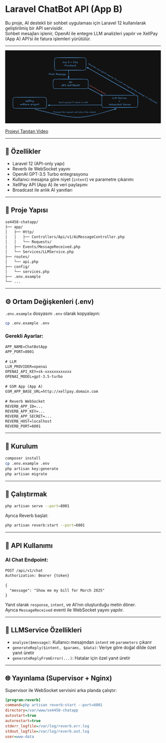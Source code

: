 # Laravel ChatBot API (App B)

Bu proje, AI destekli bir sohbet uygulaması için Laravel 12 kullanılarak geliştirilmiş bir API servisidir.  
Sohbet mesajları işlenir, OpenAI ile entegre LLM analizleri yapılır ve XellPay (App A) API’si ile fatura işlemleri yürütülür.

---

![Description](system_arch.jpg)

[Projeyi Tanıtan Video](https://drive.google.com/file/d/12Qbcmui1MHsyFtKEJjygiVP96M5G6cRz/view?usp=sharing)

---

## 🧠 Özellikler

- Laravel 12 (API-only yapı)
- Reverb ile WebSocket yayını
- OpenAI GPT-3.5 Turbo entegrasyonu
- Kullanıcı mesajına göre niyet (`intent`) ve parametre çıkarımı
- XellPay API (App A) ile veri paylaşımı
- Broadcast ile anlık AI yanıtları

---

## 📁 Proje Yapısı

```
se4458-chatapp/
├── app/
│   ├── Http/
│   │   ├── Controllers/Api/v1/AiMessageController.php
│   │   └── Requests/
│   ├── Events/MessageReceived.php
│   └── Services/LLMService.php
├── routes/
│   └── api.php
├── config/
│   └── services.php
├── .env.example
└── ...
```

---

## ⚙️ Ortam Değişkenleri (.env)

`.env.example` dosyasını `.env` olarak kopyalayın:

```bash
cp .env.example .env
```

### Gerekli Ayarlar:

```env
APP_NAME=ChatBotApp
APP_PORT=8001

# LLM
LLM_PROVIDER=openai
OPENAI_API_KEY=sk-xxxxxxxxxxxx
OPENAI_MODEL=gpt-3.5-turbo

# GSM App (App A)
GSM_APP_BASE_URL=http://xellpay.domain.com

# Reverb WebSocket
REVERB_APP_ID=...
REVERB_APP_KEY=...
REVERB_APP_SECRET=...
REVERB_HOST=localhost
REVERB_PORT=6001
```

---

## 🚀 Kurulum

```bash
composer install
cp .env.example .env
php artisan key:generate
php artisan migrate
```

---

## 🧪 Çalıştırmak

```bash
php artisan serve --port=8001
```

Ayrıca Reverb başlat:

```bash
php artisan reverb:start --port=6001
```

---

## 🧩 API Kullanımı

### AI Chat Endpoint:

```http
POST /api/v1/chat
Authorization: Bearer {token}

{
  "message": "Show me my bill for March 2025"
}
```

Yanıt olarak `response`, `intent`, ve AI’nın oluşturduğu metin döner.  
Ayrıca `MessageReceived` eventi ile WebSocket yayını yapılır.

---

## 🧠 LLMService Özellikleri

- `analyze($message)`: Kullanıcı mesajından `intent` ve `parameters` çıkarır
- `generateReply($intent, $params, $data)`: Veriye göre doğal dilde özet yanıt üretir
- `generateReplyFromError(...)`: Hatalar için özel yanıt üretir

---

## 🌐 Yayınlama (Supervisor + Nginx)

Supervisor ile WebSocket servisini arka planda çalıştır:

```ini
[program:reverb]
command=php artisan reverb:start --port=6001
directory=/var/www/se4458-chatapp
autostart=true
autorestart=true
stderr_logfile=/var/log/reverb.err.log
stdout_logfile=/var/log/reverb.out.log
user=www-data
```